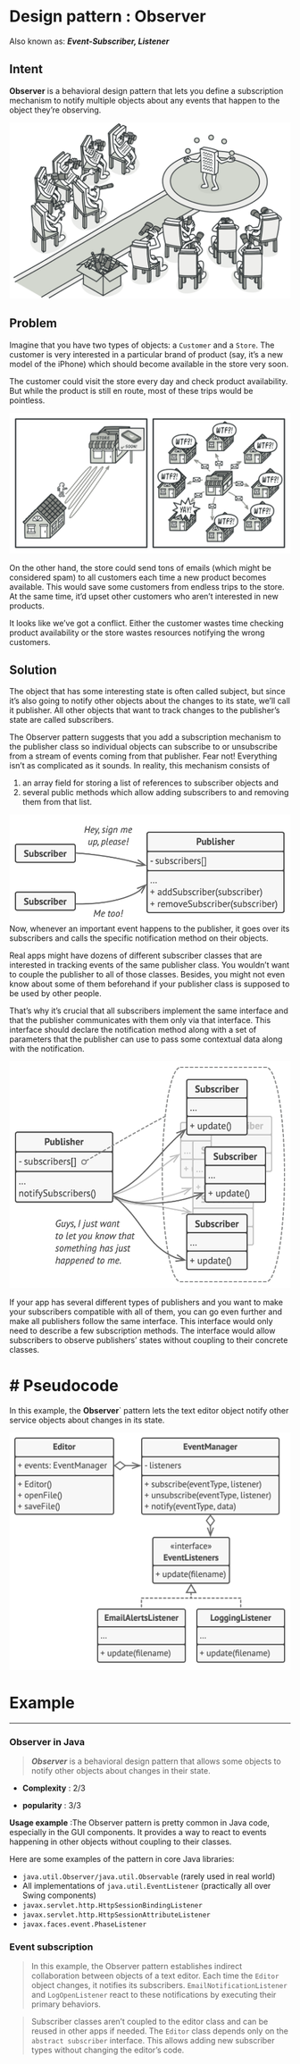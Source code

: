 
# Design pattern : Observer
Also known as: ***Event-Subscriber, Listener***

## Intent

__Observer__ is a behavioral design pattern that lets you define a subscription mechanism to notify multiple objects about any events that happen to the object they’re observing.

![](/src/main/resources/assets/observer-2x.png)

## Problem 

Imagine that you have two types of objects: a `Customer` and a `Store`. The customer is very interested in a particular brand of product (say, it’s a new model of the iPhone) which should become available in the store very soon.

The customer could visit the store every day and check product availability. But while the product is still en route, most of these trips would be pointless.

![Visiting the store vs. sending spam](src/main/resources/assets/observer-comic-1-en-2x.png)

On the other hand, the store could send tons of emails (which might be considered spam) to all customers each time a new product becomes available. This would save some customers from endless trips to the store. At the same time, it’d upset other customers who aren’t interested in new products.

It looks like we’ve got a conflict. Either the customer wastes time checking product availability or the store wastes resources notifying the wrong customers.

## Solution
The object that has some interesting state is often called subject, but since it’s also going to notify other objects about the changes to its state, we’ll call it publisher. All other objects that want to track changes to the publisher’s state are called subscribers.

The Observer pattern suggests that you add a subscription mechanism to the publisher class so individual objects can subscribe to or unsubscribe from a stream of events coming from that publisher. Fear not! Everything isn’t as complicated as it sounds. In reality, this mechanism consists of 
1. an array field for storing a list of references to subscriber objects and 
2. several public methods which allow adding subscribers to and removing them from that list.

![Visiting the store vs. sending spam](src/main/resources/assets/solution1-en-2x.png)
Now, whenever an important event happens to the publisher, it goes over its subscribers and calls the specific notification method on their objects.

Real apps might have dozens of different subscriber classes that are interested in tracking events of the same publisher class. You wouldn’t want to couple the publisher to all of those classes. Besides, you might not even know about some of them beforehand if your publisher class is supposed to be used by other people.

That’s why it’s crucial that all subscribers implement the same interface and that the publisher communicates with them only via that interface. This interface should declare the notification method along with a set of parameters that the publisher can use to pass some contextual data along with the notification.

![Visiting the store vs. sending spam](src/main/resources/assets/solution2-en-2x.png)

If your app has several different types of publishers and you want to make your subscribers compatible with all of them, you can go even further and make all publishers follow the same interface. This interface would only need to describe a few subscription methods. The interface would allow subscribers to observe publishers’ states without coupling to their concrete classes.

#  # Pseudocode
In this example, the __Observer__` pattern lets the text editor object notify other service objects about changes in its state.

![Visiting the store vs. sending spam](src/main/resources/assets/example-2x.png)

# Example

---

### Observer in Java

> *__Observer__* is a behavioral design pattern that allows some objects to notify other objects about changes in their state.

- **Complexity** : 2/3

- **popularity** : 3/3


**Usage example** :The Observer pattern is pretty common in Java code, especially in the GUI components. It provides a way to react to events happening in other objects without coupling to their classes.


Here are some examples of the pattern in core Java libraries:

* `java.util.Observer/java.util.Observable` (rarely used in real world)
* All implementations of `java.util.EventListener` (practically all over Swing components)
* `javax.servlet.http.HttpSessionBindingListener`
* `javax.servlet.http.HttpSessionAttributeListener`
* `javax.faces.event.PhaseListener`

### Event subscription

>In this example, the Observer pattern establishes indirect collaboration between objects of a text editor. Each time the `Editor` object changes, it notifies its subscribers. `EmailNotificationListener` and `LogOpenListener` react to these notifications by executing their primary behaviors.

> Subscriber classes aren’t coupled to the editor class and can be reused in other apps if needed. The `Editor` class depends only on the `abstract subscriber` interface. This allows adding new subscriber types without changing the editor’s code.
